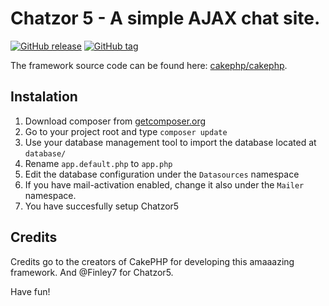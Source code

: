 # Chatzor 5 - A simple AJAX chat site.

[![GitHub release](https://img.shields.io/github/release/finley7/chatzor5.svg?maxAge=2592000)]()
[![GitHub tag](https://img.shields.io/github/tag/finley7/chatzor5.svg?maxAge=2592000)]()

The framework source code can be found here: [cakephp/cakephp](https://github.com/cakephp/cakephp).

## Instalation
1. Download composer from [getcomposer.org](http://getcomposer.org)
2. Go to your project root and type `composer update`
3. Use your database management tool to import the database located at `database/`
4. Rename `app.default.php` to `app.php`
5. Edit the database configuration under the `Datasources` namespace
6. If you have mail-activation enabled, change it also under the `Mailer` namespace.
7. You have succesfully setup Chatzor5

## Credits
Credits go to the creators of CakePHP for developing this amaaazing framework. And @Finley7 for Chatzor5.

Have fun!
